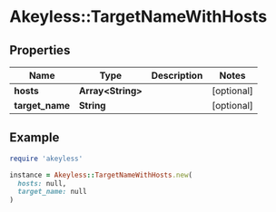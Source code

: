 # Akeyless::TargetNameWithHosts

## Properties

| Name | Type | Description | Notes |
| ---- | ---- | ----------- | ----- |
| **hosts** | **Array&lt;String&gt;** |  | [optional] |
| **target_name** | **String** |  | [optional] |

## Example

```ruby
require 'akeyless'

instance = Akeyless::TargetNameWithHosts.new(
  hosts: null,
  target_name: null
)
```


